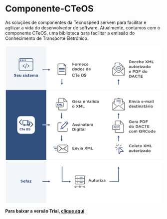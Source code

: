 # Componente-CTeOS

As soluções de componentes da Tecnospeed servem para facilitar e agilizar a vida do desenvolvedor de software. 
Atualmente, contamos com o componente CTeOS, uma biblioteca para facilitar a emissão do Conhecimento de Transporte Eletrônico. 

![image](https://github.com/tecnospeed/Componente-CTeOS/blob/master/CTeOS.png)

**Para baixar a versão Trial, [clique aqui](https://tecnospeed-trial.s3.sa-east-1.amazonaws.com/setup_cteos_tecnoaccount_4.1.20.5199.exe "Baixar o Componente GRNe Trial")**.
